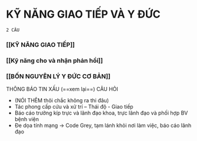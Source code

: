 # KỸ NĂNG GIAO TIẾP VÀ Y ĐỨC
`2 CÂU`
### [[KỸ NĂNG GIAO TIẾP]]
### [[Kỹ năng cho và nhận phản hồi]]
### [[BỐN NGUYÊN LÝ Y ĐỨC CƠ BẢN]]
THÔNG BÁO TIN XẤU (==xem lại==)
CÂU HỎI
- (NÓI THÊM thôi chắc không ra thi đâu)
- Tác phong cấp cứu và xử trí – Thái độ - Giao tiếp
- Báo cáo trưởng kíp trực và lãnh đạo khoa, trực lãnh đạo và phối hợp BV bệnh viện
- Đe dọa tính mạng -> Code Grey, tạm lánh khỏi nơi làm việc, báo cáo lãnh đạo

